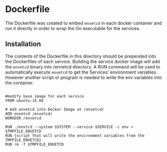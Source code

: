 Dockerfile
=========
The Dockerfile was created to embed `envetcd` in each docker container and run it directly in order to wrap the Go executable for the services. 

Installation
------------
The contents of the Dockerfile in this directory should be prepended into the Dockerfiles of each service. Building the service docker image will add the `envetcd` binary into /envetcd directory. A RUN command will be used to automatically execute `envetcd` to get the Services' environment variables. However another script or program is needed to write the env variables into the container. 


```shell

#modify base image for each service
FROM ubuntu:14.04 

# Add envetcd into Docker Image at /envetcd/
ADD envetcd /envetcd/
WORKDIR /envetcd

RUN ./envtcd --system $SYSTEM --service $SERVICE -c env > $TMPFILE_ENVETCD
RUN {script that will write the environment variables from the TMPFILE_ENVETCD}
RUN rm -f $TMPFILE_ENVETCD

```
